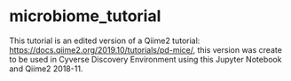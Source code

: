 # microbiome_tutorial
This tutorial is an edited version of a Qiime2 tutorial: https://docs.qiime2.org/2019.10/tutorials/pd-mice/, this version was create to be used in Cyverse Discovery Environment using this Jupyter Notebook and Qiime2 2018-11.
